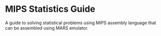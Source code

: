 # MIPS Statistics Guide
A guide to solving statistical problems using MIPS assembly language that can be assembled using MARS emulator.

